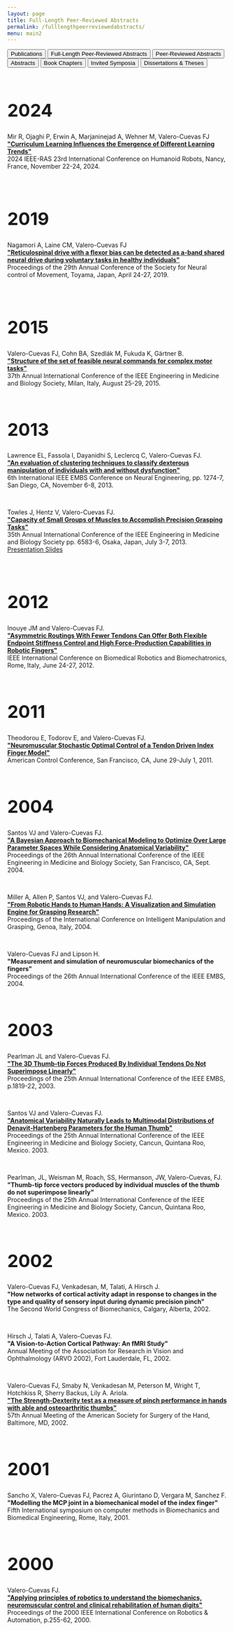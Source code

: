 ```yaml
---
layout: page
title: Full-Length Peer-Reviewed Abstracts
permalink: /fulllengthpeerreviewedabstracts/
menu: main2
---
```


<div>
<button onclick="window.location.href='../publications/';">Publications</button>
<button onclick="window.location.href='../fulllengthpeerreviewedabstracts/';">Full-Length Peer-Reviewed Abstracts</button>
<button onclick="window.location.href='../peerreviewedabstracts/';">Peer-Reviewed Abstracts</button>
<button onclick="window.location.href='../abstracts/';">Abstracts</button>
<button onclick="window.location.href='../bookchpt/';">Book Chapters</button>
<button onclick="window.location.href='../invitedsymposia/';">Invited Symposia</button>
<button onclick="window.location.href='../dissertation_theses/';">Dissertations & Theses</button>
</div>

<head>
  <style>
#myBtn {
    display: none; /* Hidden by default */
    position: fixed; /* Fixed/sticky position */
    bottom: 20px; /* Place the button at the bottom of the page */
    right: 30px; /* Place the button 30px from the right */
    z-index: 99; /* Make sure it does not overlap */
    border: none; /* Remove borders */
    outline: none; /* Remove outline */
    background-color: #9b4343; /* Set a background color */
    color: white; /* Text color */
    cursor: pointer; /* Add a mouse pointer on hover */
    padding: 15px; /* Some padding */
    border-radius: 10px; /* Rounded corners */
}

#myBtn:hover {
    background-color: #555; /* Add a dark-grey background on hover */
}
    
  </style>
</head>
<body>
<br>
  
<h1 style="font-size:40px;">2024</h1>

Mir R, Ojaghi P, Erwin A, Marjaninejad A, Wehner M, Valero-Cuevas FJ<br>
<b><a href="../Papers/2024_mir_humanoids.pdf">
"Curriculum Learning Influences the Emergence of Different Learning Trends"</a></b><br>
2024 IEEE-RAS 23rd International Conference on Humanoid Robots, Nancy, France, November 22-24, 2024.<br>

<br>

<h1 style="font-size:40px;">2019</h1>

Nagamori A, Laine CM, Valero-Cuevas FJ<br>
<b><a href="../Papers/2019_Reticulospinal_drive.pdf">
"Reticulospinal drive with a flexor bias can be detected as a-band shared neural drive during voluntary tasks in healthy individuals"</a></b><br>
Proceedings of the 29th Annual Conference of the Society for Neural control of Movement, Toyama, Japan, April 24-27, 2019.<br>

<br>
  
<h1 style="font-size:40px;">2015</h1>

Valero-Cuevas FJ, Cohn BA, Szedlák M, Fukuda K, Gärtner B.<br>
<b><a href="../Papers/2015_StructureIEEE.pdf">
"Structure of the set of feasible neural commands for complex motor tasks"</a></b><br>
37th Annual International Conference of the IEEE Engineering in Medicine and Biology Society, Milan, Italy, August 25-29, 2015.<br>
<br>

<h1 style="font-size:40px;">2013</h1>

Lawrence EL, Fassola I, Dayanidhi S, Leclercq C, Valero-Cuevas FJ.<br>
<b><a href="../Papers/2013_Lawrence_IEEE.pdf">
"An evaluation of clustering techniques to classify dexterous manipulation of individuals with and without dysfunction"</a></b><br>
6th International IEEE EMBS Conference on Neural Engineering, pp. 1274-7, San Diego, CA, November 6-8, 2013.<br>

<br>

Towles J, Hentz V, Valero-Cuevas FJ.<br>
<b><a href="../Papers/2013_Towles_IEEE.pdf">
"Capacity of Small Groups of Muscles to Accomplish Precision Grasping Tasks"</a></b><br>
35th Annual International Conference of the IEEE Engineering in Medicine and Biology Society pp. 6583-6, Osaka, Japan, July 3-7, 2013.<br>
<a href="../Abstracts/EMBS%202013%20presentation_draft_towles.pptx">Presentation Slides</a><br>

<br>

<h1 style="font-size:40px;">2012</h1>

Inouye JM and Valero-Cuevas FJ.<br>
<b><a href="../Papers/inouye2012asymmetric.pdf">
"Asymmetric Routings With Fewer Tendons Can Offer Both Flexible Endpoint Stiffness Control and High Force-Production Capabilities in Robotic Fingers"</a></b><br>
IEEE International Conference on Biomedical Robotics and Biomechatronics, Rome, Italy, June 24-27, 2012.<br>
<br>
<h1 style="font-size:40px;">2011</h1>

Theodorou E, Todorov E, and Valero-Cuevas FJ.<br>
<b><a href="../Papers/EvangelosACC11.pdf">
"Neuromuscular Stochastic Optimal Control of a Tendon Driven Index Finger Model"</a></b><br>
American Control Conference, San Francisco, CA, June 29-July 1, 2011.<br>
<br>
<h1 style="font-size:40px;">2004</h1>

Santos VJ and Valero-Cuevas FJ.<br>
<b><a href="../Papers/Web1_EMBS2004_VS.pdf">
"A Bayesian Approach to Biomechanical Modeling to Optimize Over Large Parameter Spaces While Considering Anatomical Variability"</a></b><br>
Proceedings of the 26th Annual International Conference of the IEEE Engineering in Medicine and Biology Society, San Francisco, CA, Sept. 2004.<br>

<br>

Miller A, Allen P, Santos VJ, and Valero-Cuevas FJ.<br>
<b><a href="../Papers/miller_et_al.pdf">
"From Robotic Hands to Human Hands: A Visualization and Simulation Engine for Grasping Research"</a></b><br> 
Proceedings of the International Conference on Intelligent Manipulation and Grasping, Genoa, Italy, 2004.<br>

<br>

Valero-Cuevas FJ and Lipson H.<br>
<b>
"Measurement and simulation of neuromuscular biomechanics of the fingers"</b><br>
Proceedings of the 26th Annual International Conference of the IEEE EMBS, 2004.<br>
<br>
<h1 style="font-size:40px;">2003</h1>

Pearlman JL and Valero-Cuevas FJ.<br>
<b><a href="../Papers/Pearlman2003thumb.pdf">
"The 3D Thumb-tip Forces Produced By Individual Tendons Do Not Superimpose Linearly"</a></b><br>
Proceedings of the 25th Annual International Conference of the IEEE EMBS, p.1819-22, 2003.<br>

<br>

Santos VJ and Valero-Cuevas FJ.<br>
<b><a href="../Papers/2003_Anatomical_variability.pdf">
"Anatomical Variability Naturally Leads to Multimodal Distributions of Denavit-Hartenberg Parameters for the Human Thumb"</a></b><br>
Proceedings of the 25th Annual International Conference of the IEEE Engineering in Medicine and Biology Society, Cancun, Quintana Roo, Mexico. 2003.<br>

<br>

Pearlman, JL, Weisman M, Roach, SS, Hermanson, JW, Valero-Cuevas, FJ.<br>
<b>
"Thumb-tip force vectors produced by individual muscles of the thumb do not superimpose linearly"</b><br>
Proceedings of the 25th Annual International Conference of the IEEE Engineering in Medicine and Biology Society, Cancun, Quintana Roo, Mexico. 2003.<br>
<br>
<h1 style="font-size:40px;">2002</h1>

Valero-Cuevas FJ, Venkadesan, M, Talati, A Hirsch J.<br>
<b>
"How networks of cortical activity adapt in response to changes in the type and quality of sensory input during dynamic precision pinch"</b><br>
The Second World Congress of Biomechanics, Calgary, Alberta, 2002.<br>

<br>

Hirsch J, Talati A, Valero-Cuevas FJ.<br>
<b>
"A Vision-to-Action Cortical Pathway: An fMRI Study"</b><br>
Annual Meeting of the Association for Research in Vision and Ophthalmology (ARVO 2002), Fort Lauderdale, FL, 2002.<br>

<br>

Valero-Cuevas FJ, Smaby N, Venkadesan M, Peterson M, Wright T, Hotchkiss R, Sherry Backus, Lily A. Ariola.<br>
<b><a href="../Papers/Valero2002Strength.pdf">
"The Strength-Dexterity test as a measure of pinch performance in hands with able and osteoarthritic thumbs"</a></b><br>
57th Annual Meeting of the American Society for Surgery of the Hand, Baltimore, MD, 2002.<br>
<br>
<h1 style="font-size:40px;">2001</h1>

Sancho X, Valero-Cuevas FJ, Pacrez A, Giurintano D, Vergara M, Sanchez F.<br>
<b>
"Modelling the MCP joint in a biomechanical model of the index finger"</b><br>
Fifth International symposium on computer methods in Biomechanics and Biomedical Engineering, Rome, Italy, 2001.<br>
<br>
<h1 style="font-size:40px;">2000</h1>

Valero-Cuevas FJ.<br>
<b><a href="../Papers/Valero-CuevasICRA2000.pdf">
"Applying principles of robotics to understand the biomechanics, neuromuscular control and clinical rehabilitation of human digits"</a></b><br>
Proceedings of the 2000 IEEE International Conference on Robotics & Automation, p.255-62, 2000.<br>

  
  
<button onclick="topFunction()" id="myBtn" title="Go to top">Top</button>
<!-- scroll to top button -->
<script>
 // When the user scrolls down 20px from the top of the document, show the button
 window.onscroll = function() {scrollFunction()};

 function scrollFunction() {
     if (document.body.scrollTop > 400 || document.documentElement.scrollTop > 20) {
         document.getElementById("myBtn").style.display = "block";
     } else {
         document.getElementById("myBtn").style.display = "none";
     }
 }

 // When the user clicks on the button, scroll to the top of the document
 function topFunction() {
     document.body.scrollTop = 0; // For Chrome, Safari and Opera
     document.documentElement.scrollTop = 0; // For IE and Firefox
 }
</script>
</body>
<!-- scroll to top button -->



<!--
<head>
<link rel="stylesheet" href="https://code.jquery.com/mobile/1.4.5/jquery.mobile-1.4.5.min.css">
<script src="https://code.jquery.com/jquery-1.11.3.min.js"></script>
<script src="https://code.jquery.com/mobile/1.4.5/jquery.mobile-1.4.5.min.js"></script>
<style>
th
{
border-bottom: 1px solid #d6d6d6;
}
tr:nth-child(even)
{
background:#e9e9e9;
}
</style>
</head>
<body>

<div data-role="page" id="pageone">
  <div data-role="header">
    <h1>Full-Length Peer-Reviewed Abstracts</h1>
  </div>
  
  <div data-role="main" class="ui-content">
    
    <table data-role="table" data-mode="columntoggle" class="ui-responsive ui-shadow" id="myTable" data-filter="true" data-input="#filterTable-input">
      <thead>
        <tr>
          <th>Citation</th>
          <th data-priority="1">PDF</th>
          <th data-priority="2">Supplemental Materials</th>
          <th data-priority="3">Year</th>
        </tr>
      </thead>
      <tbody>
                
        <tr>
          <td>Nagamori A, Laine CM, Valero-Cuevas FJ<br>
              <b>"Reticulospinal drive with a flexor bias can be detected as a-band shared neural drive during voluntary tasks in healthy individuals" </b> <br>
              Proceedings of the 29th Annual Conference of the Society for Neural control of Movement, Toyama, JAPAN, April 24-27, 2019.</td>
          <td><a href="https://github.com/usc-bbdl/usc-bbdl.github.io/files/4113090/NCM_Abstract_AkiraNagamori.pdf" title="There is growing evidence suggesting that synchronized activity between muscles at ~10 Hz (alpha-band), quantified by coherence analysis, reflects their shared neural drive arising from the reticulospinal pathway. This a-band shared neural drive can be observed, for example, across muscles in response to acoustic startle, which is transmitted via the reticulospinal pathway. Interestingly, muscles involved in pathologic flexion synergy post stroke also show exaggerated alpha-band shared neural drive. This is consistent with a previous suggestion that inappropriate activation through the reticulospinal pathway is an important for expression of such pathologic synergies. However, little is known whether or not such drive exists in healthy individuals during voluntary actions. To test this possibility, we measured intermuscular coherence between the muscle pairs driving isometric wrist torque in 4 directions (flexion and extension, and radial and ulnar deviation). As present in flexion synergies post stroke, we expect that flexor muscles receive stronger reticulospinal drive, and therefore stronger a-band shared neural drive, compared to extensors. Conversely, corticospinal drive may play the predominant role in the control of radial/ulnar deviation. Thus, we expect a lack of a-band shared neural drive between muscles during those actions. We first asked twelve consenting participants to produce constant, isometric wrist flexion or extension torque at 20% MVC, and calculated pair-wise EMG coherence across synergistic wrist flexors and extensors. We found that wrist flexors showed significantly higher alpha-band coherence compared to the extensors (p < 0.01). This was not altered by error augmentation in visual feedback, nor related to force variability during the isometric holds (both of which can alter proprioceptive feedback). Since the relative strength of reticulospinal drive may increase with contraction level, we then asked three of the participants to perform the wrist flexion task at 5% and 30% MVC. In them, coherence in the alpha-band increased with contraction level (p < 0.01). Finally, to confirm the dominance of corticospinal drive in radial-ulnar deviation torques, we asked a subset of participants (n = 2) to perform those actions. We found no significant alpha-band coherence between radial deviators (FCR and ECR) nor ulnar deviators (FCU and ECU). Our results strongly suggest that intermuscular coherence reflects the differential contribution of corticospinal vs. reticulospinal pathways during voluntary actions by healthy individuals. The impactful corollary to this result is that intermuscular coherence can be used to assess reorganization of cortico- and reticulo-spinal pathways that results in pathologic synergies.">Link</a></td>
          <td></td>
          <td>2019</td>
        </tr>

        <tr>
          <td>Valero-Cuevas FJ, Cohn BA, Szedl&aacute;k M, Fukuda K, G&auml;rtner B. <br>
              <b>"Structure of the set of feasible neural commands for complex motor tasks." </b> <br>
              37th Annual International Conference of the IEEE Engineering in Medicine and Biology Society, Milan, Italy, August 25-29, 2015.</td>
          <td></td>
          <td></td>
          <td>2015</td>
        </tr>

        <tr>
          <td>Lawrence EL, Fassola I, Dayanidhi S, Leclercq C, Valero-Cuevas FJ. <br>
              <b>"An evaluation of clustering techniques to classify dexterous manipulation of individuals with and without dysfunction." </b> <br>
              6th International IEEE EMBS Conference on Neural Engineering, pp. 1274-7, San Diego, CA, November 6-8, 2013.</td>
          <td></td>
          <td></td>
          <td>2013</td>
        </tr>

        <tr>
          <td>Towles J, Hentz V, Valero-Cuevas FJ. <br>
              <b>"Capacity of Small Groups of Muscles to Accomplish Precision Grasping Tasks," </b> <br>
              35th Annual International Conference of the IEEE Engineering in Medicine and Biology Society pp. 6583-6, Osaka, Japan, July 3-7, 2013. </td>
          <td></td>
          <td><a href="https://usc-bbdl.github.io/Abstracts/EMBS%202013%20presentation_draft_towles.pptx">Presentation Slides</a></td>
          <td>2013</td>
        </tr>

        <tr>
          <td>Lawrence EL, Fassola I, Dayanidhi S, Leclercq C, Valero-Cuevas FJ. <br>
              <b>"An evaluation of clustering techniques to classify dexterous manipulation of individuals with and without dysfunction." </b> <br>
              6th International IEEE EMBS Conference on Neural Engineering, pp. 1274-7, San Diego, CA, November 6-8, 2013.</td>
          <td></td>
          <td></td>
          <td>2013</td>
        </tr>

        <tr>
          <td>Inouye JM and Valero-Cuevas FJ. <br>
              <b>"Asymmetric routings with fewer tendons can offer both flexible endpoint stiffness control and high force-production capabilities in robotic fingers," </b> <br>
              IEEE International Conference on Biomedical Robotics and Biomechatronics, Rome, Italy, June 24-27, 2012.</td>
          <td><a href="https://usc-bbdl.github.io/Papers/inouye2012asymmetric.pdf">Link</a></td>
          <td></td>
          <td>2012</td>
        </tr>

        <tr>
          <td>Theodorou E, Todorov E, and Valero-Cuevas FJ. <br>
              <b>Neuromuscular stochastic optimal control of a tendon-driven index finger model. </b> <br>
              American Control Conference, San Francisco, CA, June 29-July 1, 2011.</td>
          <td><a href="https://usc-bbdl.github.io/Papers/EvangelosACC11.pdf">Link</a></td>
          <td></td>
          <td>2011</td>
        </tr>

        <tr>
          <td>Santos VJ and Valero-Cuevas FJ. <br>
              <b>A Bayesian approach to biomechanical modeling to optimize over large parameter spaces while considering anatomical variability.</b> <br>
              Proceedings of the 26th Annual International Conference of the IEEE Engineering in Medicine and Biology Society, San Francisco, CA, Sept. 2004. </td>
          <td><a href="https://usc-bbdl.github.io/Papers/Web1_EMBS2004_VS.pdf">Link</a></td>
          <td></td>
          <td>2004</td>
        </tr>

        <tr>
          <td>Miller A, Allen P, Santos VJ, and Valero-Cuevas FJ. <br>
              <b>From robotic hands to human hands: A visualization and simulation engine for grasping research. </b> <br>
              Proceedings of the International Conference on Intelligent Manipulation and Grasping, Genoa, Italy, 2004. </td>
          <td><a href="https://usc-bbdl.github.io/Papers/miller_et_al.pdf">Link</a></td>
          <td></td>
          <td>2004</td>
        </tr>

        <tr>
          <td>Valero-Cuevas FJ and Lipson H. <br>
              <b>Measurement and simulation of neuromuscular biomechanics of the fingers. </b> <br>
              Proceedings of the 26th Annual International Conference of the IEEE EMBS, 2004.</td>
          <td></td>
          <td></td>
          <td>2004</td>
        </tr>

        <tr>
          <td>Pearlman JL and Valero-Cuevas FJ. <br>
              <b>The 3D thumb-tip forces produced by individual tendons do not superimpose linearly. </b> <br>
              Proceedings of the 25th Annual International Conference of the IEEE EMBS, p.1819-22, 2003.</td>
          <td><a href="https://usc-bbdl.github.io/Papers/Pearlman2003thumb.pdf">Link</a></td>
          <td></td>
          <td>2003</td>
        </tr>

        <tr>
          <td>Santos VJ and Valero-Cuevas FJ. <br>
              <b>Anatomical variability naturally leads to multimodal distributions of Denavit-Hartenberg parameters for the human thumb.</b> <br>
              Proceedings of the 25th Annual International Conference of the IEEE Engineering in Medicine and Biology Society, Cancun, Quintana Roo, Mexico. 2003. </td>
          <td><a href="https://usc-bbdl.github.io/Papers/Web3_ASB2004_VS.pdf">Link</a></td>
          <td></td>
          <td>2003</td>
        </tr>

        <tr>
          <td>Pearlman, JL, Weisman M, Roach, SS, Hermanson, JW, Valero-Cuevas, FJ. <br>
              <b>Thumb-tip force vectors produced by individual muscles of the thumb do not superimpose linearly. </b> <br>
              Proceedings of the 25th Annual International Conference of the IEEE Engineering in Medicine and Biology Society, Cancun, Quintana Roo, Mexico. 2003.</td>
          <td></td>
          <td></td>
          <td>2003</td>
        </tr>

        <tr>
          <td>Valero-Cuevas FJ, Venkadesan, M, Talati, A Hirsch J. <br>
              <b>How networks of cortical activity adapt in response to changes in the type and quality of sensory input during dynamic precision pinch. </b> <br>
              The Second World Congress of Biomechanics, Calgary, Alberta, 2002.</td>
          <td></td>
          <td></td>
          <td>2002</td>
        </tr>

        <tr>
          <td>Hirsch J, Talati A, Valero-Cuevas FJ. <br>
              <b>A Vision-to-Action Cortical Pathway: An fMRI Study. </b> <br>
              Annual Meeting of the Association for Research in Vision and Ophthalmology (ARVO 2002), Fort Lauderdale, FL, 2002.</td>
          <td></td>
          <td></td>
          <td>2002</td>
        </tr>

        <tr>
          <td>Valero-Cuevas FJ, Smaby N, Venkadesan M, Peterson M, Wright T, Hotchkiss R, Sherry Backus, Lily A. Ariola. <br>
              <b>The Strength-Dexterity test as a measure of pinch performance in hands with able and osteoarthritic thumbs. </b> <br>
              57th Annual Meeting of the American Society for Surgery of the Hand, Baltimore, MD, 2002.</td>
          <td><a href="https://usc-bbdl.github.io/Papers/Valero2002Strength.pdf">Link</a></td>
          <td></td>
          <td>2002</td>
        </tr>

        <tr>
          <td>Sancho X, Valero-Cuevas FJ, Pacrez A, Giurintano D, Vergara M, Sanchez F. <br>
              <b>Modelling the MCP joint in a biomechanical model of the index finger. </b> <br>
              Fifth International symposium on computer methods in Biomechanics and Biomedical Engineering, Rome, Italy, 2001.</td>
          <td></td>
          <td></td>
          <td>2001</td>
        </tr>

        <tr>
          <td>Valero-Cuevas FJ. <br>
              <b>Applying principles of robotics to understand the biomechanics, neuromuscular control and clinical rehabilitation of human digits. </b> <br>
              Proceedings of the 2000 IEEE International Conference on Robotics & Automation, p.255-62, 2000. </td>
          <td><a href="https://usc-bbdl.github.io/Papers/Valero-CuevasICRA2000.pdf">Link</a></td>
          <td></td>
          <td>2000</td>
        </tr>

      </tbody>
      </table>
  </div>

  <div data-role="footer">
    <h1>USC BBDL</h1>
  </div>
</div>
     
-->

